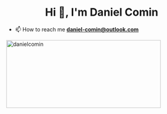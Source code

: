 <h1 align="center">Hi 👋, I'm Daniel Comin</h1>

- 📫 How to reach me **daniel-comin@outlook.com**



<img align="center" src="https://github-readme-stats.vercel.app/api/top-langs?username=danielcomin&show_icons=true&theme=dracula&locale=en&layout=compact" alt="danielcomin" width="90%" height="180"/>


